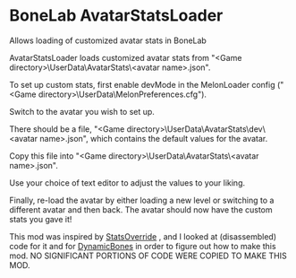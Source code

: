 # BoneLab AvatarStatsLoader
 Allows loading of customized avatar stats in BoneLab

AvatarStatsLoader loads customized avatar stats from "\<Game directory\>\\UserData\\AvatarStats\\\<avatar name\>.json".

To set up custom stats, first enable devMode in the MelonLoader config ("\<Game directory\>\\UserData\\MelonPreferences.cfg").

Switch to the avatar you wish to set up.

There should be a file, "\<Game directory\>\\UserData\\AvatarStats\\dev\\\<avatar name\>.json", which contains the default values for the avatar.

Copy this file into "\<Game directory\>\\UserData\\AvatarStats\\\<avatar name\>.json".

Use your choice of text editor to adjust the values to your liking.

Finally, re-load the avatar by either loading a new level or switching to a different avatar and then back. The avatar should now have the custom stats you gave it!


This mod was inspired by [StatsOverride](https://bonelab.thunderstore.io/package/extraes/StatOverride/) , and I looked at (disassembled) code for it and for [DynamicBones](https://bonelab.thunderstore.io/package/LlamasHere/Dynamic_Bones/) in order to figure out how to make this mod. NO SIGNIFICANT PORTIONS OF CODE WERE COPIED TO MAKE THIS MOD.